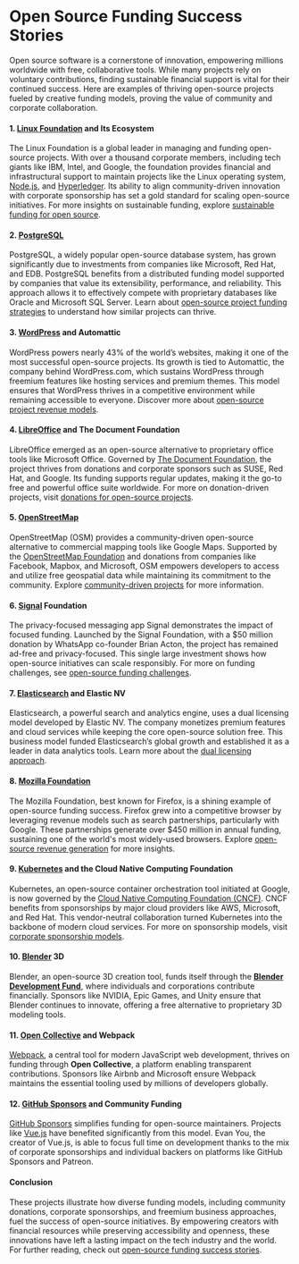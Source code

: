 # Open Source Funding Success Stories

Open source software is a cornerstone of innovation, empowering millions worldwide with free, collaborative tools. While many projects rely on voluntary contributions, finding sustainable financial support is vital for their continued success. Here are examples of thriving open-source projects fueled by creative funding models, proving the value of community and corporate collaboration.

#### **1. [Linux Foundation](https://www.linuxfoundation.org) and Its Ecosystem**

The Linux Foundation is a global leader in managing and funding open-source projects. With over a thousand corporate members, including tech giants like IBM, Intel, and Google, the foundation provides financial and infrastructural support to maintain projects like the Linux operating system, [Node.js](https://nodejs.org), and [Hyperledger](https://www.hyperledger.org). Its ability to align community-driven innovation with corporate sponsorship has set a gold standard for scaling open-source initiatives. For more insights on sustainable funding, explore [sustainable funding for open source](https://www.license-token.com/wiki/sustainable-funding-for-open-source).

#### **2. [PostgreSQL](https://www.postgresql.org)**

PostgreSQL, a widely popular open-source database system, has grown significantly due to investments from companies like Microsoft, Red Hat, and EDB. PostgreSQL benefits from a distributed funding model supported by companies that value its extensibility, performance, and reliability. This approach allows it to effectively compete with proprietary databases like Oracle and Microsoft SQL Server. Learn about [open-source project funding strategies](https://www.license-token.com/wiki/open-source-project-funding-strategies) to understand how similar projects can thrive.

#### **3. [WordPress](https://wordpress.org) and Automattic**

WordPress powers nearly 43% of the world’s websites, making it one of the most successful open-source projects. Its growth is tied to Automattic, the company behind WordPress.com, which sustains WordPress through freemium features like hosting services and premium themes. This model ensures that WordPress thrives in a competitive environment while remaining accessible to everyone. Discover more about [open-source project revenue models](https://www.license-token.com/wiki/open-source-project-revenue-models).

#### **4. [LibreOffice](https://www.libreoffice.org) and The Document Foundation**

LibreOffice emerged as an open-source alternative to proprietary office tools like Microsoft Office. Governed by [The Document Foundation](https://www.documentfoundation.org), the project thrives from donations and corporate sponsors such as SUSE, Red Hat, and Google. Its funding supports regular updates, making it the go-to free and powerful office suite worldwide. For more on donation-driven projects, visit [donations for open-source projects](https://www.license-token.com/wiki/donations-for-open-source-projects).

#### **5. [OpenStreetMap](https://www.openstreetmap.org)**

OpenStreetMap (OSM) provides a community-driven open-source alternative to commercial mapping tools like Google Maps. Supported by the [OpenStreetMap Foundation](https://wiki.osmfoundation.org/wiki/Main_Page) and donations from companies like Facebook, Mapbox, and Microsoft, OSM empowers developers to access and utilize free geospatial data while maintaining its commitment to the community. Explore [community-driven projects](https://www.license-token.com/wiki/community-driven-projects) for more information.

#### **6. [Signal](https://signal.org) Foundation**

The privacy-focused messaging app Signal demonstrates the impact of focused funding. Launched by the Signal Foundation, with a $50 million donation by WhatsApp co-founder Brian Acton, the project has remained ad-free and privacy-focused. This single large investment shows how open-source initiatives can scale responsibly. For more on funding challenges, see [open-source funding challenges](https://www.license-token.com/wiki/open-source-funding-challenges).

#### **7. [Elasticsearch](https://www.elastic.co) and Elastic NV**

Elasticsearch, a powerful search and analytics engine, uses a dual licensing model developed by Elastic NV. The company monetizes premium features and cloud services while keeping the core open-source solution free. This business model funded Elasticsearch’s global growth and established it as a leader in data analytics tools. Learn more about the [dual licensing approach](https://www.license-token.com/wiki/dual-licensing-approach).

#### **8. [Mozilla Foundation](https://foundation.mozilla.org)**

The Mozilla Foundation, best known for Firefox, is a shining example of open-source funding success. Firefox grew into a competitive browser by leveraging revenue models such as search partnerships, particularly with Google. These partnerships generate over $450 million in annual funding, sustaining one of the world's most widely-used browsers. Explore [open-source revenue generation](https://www.license-token.com/wiki/open-source-revenue-generation) for more insights.

#### **9. [Kubernetes](https://kubernetes.io) and the Cloud Native Computing Foundation**

Kubernetes, an open-source container orchestration tool initiated at Google, is now governed by the [Cloud Native Computing Foundation (CNCF)](https://cncf.io). CNCF benefits from sponsorships by major cloud providers like AWS, Microsoft, and Red Hat. This vendor-neutral collaboration turned Kubernetes into the backbone of modern cloud services. For more on sponsorship models, visit [corporate sponsorship models](https://www.license-token.com/wiki/corporate-sponsorship-models).

#### **10. [Blender](https://www.blender.org) 3D**

Blender, an open-source 3D creation tool, funds itself through the **[Blender Development Fund](https://fund.blender.org)**, where individuals and corporations contribute financially. Sponsors like NVIDIA, Epic Games, and Unity ensure that Blender continues to innovate, offering a free alternative to proprietary 3D modeling tools.

#### **11. [Open Collective](https://opencollective.com) and Webpack**

[Webpack](https://webpack.js.org), a central tool for modern JavaScript web development, thrives on funding through **Open Collective**, a platform enabling transparent contributions. Sponsors like Airbnb and Microsoft ensure Webpack maintains the essential tooling used by millions of developers globally.

#### **12. [GitHub Sponsors](https://github.com/sponsors) and Community Funding**

[GitHub Sponsors](https://github.com/sponsors) simplifies funding for open-source maintainers. Projects like [Vue.js](https://vuejs.org) have benefited significantly from this model. Evan You, the creator of Vue.js, is able to focus full time on development thanks to the mix of corporate sponsorships and individual backers on platforms like GitHub Sponsors and Patreon.

#### **Conclusion**

These projects illustrate how diverse funding models, including community donations, corporate sponsorships, and freemium business approaches, fuel the success of open-source initiatives. By empowering creators with financial resources while preserving accessibility and openness, these innovations have left a lasting impact on the tech industry and the world. For further reading, check out [open-source funding success stories](https://www.license-token.com/wiki/open-source-funding-success-stories).